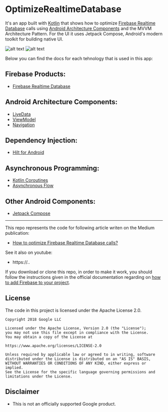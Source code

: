 # OptimizeRealtimeDatabase
It's an app built with [Kotlin][1] that shows how to optimize [Firebase Realtime Database][2] calls using [Android Architecture Components][3] and the MVVM Architecture Pattern. For the UI it uses Jetpack Compose, Android's modern toolkit for building native UI.

![alt text](https://i.ibb.co/pd5VFKq/Screenshot-1.png)
![alt text](https://i.ibb.co/n0ws34B/Screenshot-2.png)

Below you can find the docs for each tehnology that is used in this app:

## Firebase Products:
* [Firebase Realtime Database][2]

## Android Architecture Components:
* [LiveData][4]
* [ViewModel][5]
* [Navigation][12]

## Dependency Injection:
* [Hilt for Android][6]

## Asynchronous Programming:
* [Kotlin Coroutines][7]
* [Asynchronous Flow][8]

## Other Android Components:
* [Jetpack Compose][9]

---

This repo represents the code for following article writen on the Medium publication:

* [How to optimize Firebase Realtime Database calls?][10]

See it also on youtube:

* https://..

If you download or clone this repo, in order to make it work, you should follow the instructions given in the official documentation regarding on [how to add Firebase to your project][11].

**License**
---
The code in this project is licensed under the Apache License 2.0.

    Copyright 2018 Google LLC

    Licensed under the Apache License, Version 2.0 (the "License");
    you may not use this file except in compliance with the License.
    You may obtain a copy of the License at

    https://www.apache.org/licenses/LICENSE-2.0

    Unless required by applicable law or agreed to in writing, software
    distributed under the License is distributed on an "AS IS" BASIS,
    WITHOUT WARRANTIES OR CONDITIONS OF ANY KIND, either express or implied.
    See the License for the specific language governing permissions and
    limitations under the License.

**Disclaimer**
---
* This is not an officially supported Google product.

[1]: https://kotlinlang.org/
[2]: https://firebase.google.com/docs/database
[3]: https://developer.android.com/topic/libraries/architecture
[4]: https://developer.android.com/topic/libraries/architecture/livedata
[5]: https://developer.android.com/topic/libraries/architecture/viewmodel
[6]: https://developer.android.com/training/dependency-injection/hilt-android
[7]: https://kotlinlang.org/docs/coroutines-overview.html
[8]: https://kotlinlang.org/docs/flow.html
[9]: https://developer.android.com/jetpack/compose
[10]: https://...
[11]: https://firebase.google.com/docs/android/setup
[12]: https://developer.android.com/guide/navigation
